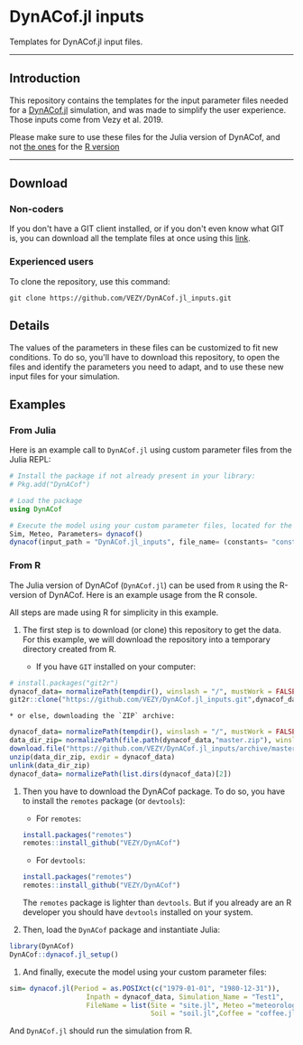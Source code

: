 # DynACof.jl inputs

Templates for DynACof.jl input files.

---

 ## Introduction

 This repository contains the templates for the input parameter files needed for a [DynACof.jl](https://vezy.github.io/DynACof.jl/) simulation, and was made to simplify the user experience. Those inputs come from Vezy et al. 2019.

 Please make sure to use these files for the Julia version of DynACof, and not [the ones](https://github.com/VEZY/DynACof_inputs) for the [R version](https://vezy.github.io/DynACof/)

---
 ## Download

 ### Non-coders
 If you don't have a GIT client installed, or if you don't even know what GIT is, you can download all the template files at once using this [link](https://github.com/VEZY/DynACof.jl_inputs/archive/master.zip).

 ### Experienced users
 To clone the repository, use this command:
 ```
 git clone https://github.com/VEZY/DynACof.jl_inputs.git
 ```

 ## Details

 The values of the parameters in these files can be customized to fit new conditions. To do so, you'll have to download this repository, to open the files and identify the parameters you need to adapt, and to use these new input files for your simulation.

 ## Examples

### From Julia

 Here is an example call to `DynACof.jl` using custom parameter files from the Julia REPL:

 ```julia
 # Install the package if not already present in your library:
 # Pkg.add("DynACof")

 # Load the package
 using DynACof

 # Execute the model using your custom parameter files, located for the example in the folder "DynACof.jl_inputs":
 Sim, Meteo, Parameters= dynacof()
 dynacof(input_path = "DynACof.jl_inputs", file_name= (constants= "constants.jl",site="site.jl",meteo="meteorology.txt",soil="soil.jl", coffee="coffee.jl",tree="tree.jl"))
 ```

### From R
The Julia version of DynACof (`DynACof.jl`) can be used from `R` using the R-version of DynACof. Here is an example usage from the R console.

All steps are made using R for simplicity in this example.

1. The first step is to download (or clone) this repository to get the data. For this example, we will download the repository into a temporary directory created from R.

    * If you have `GIT` installed on your computer:
```r
# install.packages("git2r")
dynacof_data= normalizePath(tempdir(), winslash = "/", mustWork = FALSE)
git2r::clone("https://github.com/VEZY/DynACof.jl_inputs.git",dynacof_data)
```

    * or else, downloading the `ZIP` archive:
```r
dynacof_data= normalizePath(tempdir(), winslash = "/", mustWork = FALSE)
data_dir_zip= normalizePath(file.path(dynacof_data,"master.zip"), winslash = "/", mustWork = FALSE)
download.file("https://github.com/VEZY/DynACof.jl_inputs/archive/master.zip", data_dir_zip)
unzip(data_dir_zip, exdir = dynacof_data)
unlink(data_dir_zip)
dynacof_data= normalizePath(list.dirs(dynacof_data)[2])
```

1. Then you have to download the DynACof package. To do so, you have to install the `remotes` package (or `devtools`):

    * For `remotes`:
    ``` r
    install.packages("remotes")
    remotes::install_github("VEZY/DynACof")
    ```

    * For `devtools`:
    ``` r
    install.packages("remotes")
    remotes::install_github("VEZY/DynACof")
    ```

    The `remotes` package is lighter than `devtools`. But if you already are an R developer you should have `devtools` installed on your system.

1. Then, load the `DynACof` package and instantiate Julia:
``` r
library(DynACof)
DynACof::dynacof.jl_setup()
```

1. And finally, execute the model using your custom parameter files:
``` r
sim= dynacof.jl(Period = as.POSIXct(c("1979-01-01", "1980-12-31")),
                   Inpath = dynacof_data, Simulation_Name = "Test1",
                   FileName = list(Site = "site.jl", Meteo ="meteorology.txt",
                                   Soil = "soil.jl",Coffee = "coffee.jl", Tree = NULL))
```

And `DynACof.jl` should run the simulation from R.
